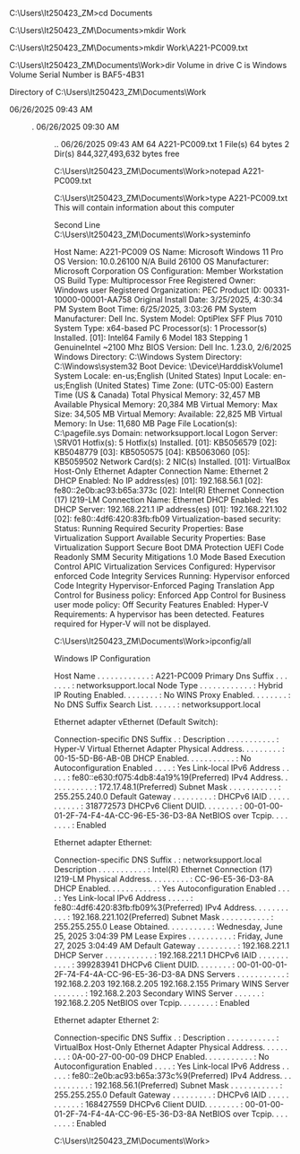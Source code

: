 C:\Users\It250423_ZM>cd Documents

C:\Users\It250423_ZM\Documents>mkdir Work

C:\Users\It250423_ZM\Documents>mkdir Work\A221-PC009.txt

C:\Users\It250423_ZM\Documents\Work>dir
 Volume in drive C is Windows
 Volume Serial Number is BAF5-4B31

 Directory of C:\Users\It250423_ZM\Documents\Work

06/26/2025  09:43 AM    <DIR>          .
06/26/2025  09:30 AM    <DIR>          ..
06/26/2025  09:43 AM                64 A221-PC009.txt
               1 File(s)             64 bytes
               2 Dir(s)  844,327,493,632 bytes free

C:\Users\It250423_ZM\Documents\Work>notepad A221-PC009.txt

C:\Users\It250423_ZM\Documents\Work>type A221-PC009.txt
This will contain information about this computer

Second Line
C:\Users\It250423_ZM\Documents\Work>systeminfo

Host Name:                     A221-PC009
OS Name:                       Microsoft Windows 11 Pro
OS Version:                    10.0.26100 N/A Build 26100
OS Manufacturer:               Microsoft Corporation
OS Configuration:              Member Workstation
OS Build Type:                 Multiprocessor Free
Registered Owner:              Windows user
Registered Organization:       PEC
Product ID:                    00331-10000-00001-AA758
Original Install Date:         3/25/2025, 4:30:34 PM
System Boot Time:              6/25/2025, 3:03:26 PM
System Manufacturer:           Dell Inc.
System Model:                  OptiPlex SFF Plus 7010
System Type:                   x64-based PC
Processor(s):                  1 Processor(s) Installed.
                               [01]: Intel64 Family 6 Model 183 Stepping 1 GenuineIntel ~2100 Mhz
BIOS Version:                  Dell Inc. 1.23.0, 2/6/2025
Windows Directory:             C:\Windows
System Directory:              C:\Windows\system32
Boot Device:                   \Device\HarddiskVolume1
System Locale:                 en-us;English (United States)
Input Locale:                  en-us;English (United States)
Time Zone:                     (UTC-05:00) Eastern Time (US & Canada)
Total Physical Memory:         32,457 MB
Available Physical Memory:     20,384 MB
Virtual Memory: Max Size:      34,505 MB
Virtual Memory: Available:     22,825 MB
Virtual Memory: In Use:        11,680 MB
Page File Location(s):         C:\pagefile.sys
Domain:                        networksupport.local
Logon Server:                  \\SRV01
Hotfix(s):                     5 Hotfix(s) Installed.
                               [01]: KB5056579
                               [02]: KB5048779
                               [03]: KB5050575
                               [04]: KB5063060
                               [05]: KB5059502
Network Card(s):               2 NIC(s) Installed.
                               [01]: VirtualBox Host-Only Ethernet Adapter
                                     Connection Name: Ethernet 2
                                     DHCP Enabled:    No
                                     IP address(es)
                                     [01]: 192.168.56.1
                                     [02]: fe80::2e0b:ac93:b65a:373c
                               [02]: Intel(R) Ethernet Connection (17) I219-LM
                                     Connection Name: Ethernet
                                     DHCP Enabled:    Yes
                                     DHCP Server:     192.168.221.1
                                     IP address(es)
                                     [01]: 192.168.221.102
                                     [02]: fe80::4df6:420:83fb:fb09
Virtualization-based security: Status: Running
                               Required Security Properties:
                                     Base Virtualization Support
                               Available Security Properties:
                                     Base Virtualization Support
                                     Secure Boot
                                     DMA Protection
                                     UEFI Code Readonly
                                     SMM Security Mitigations 1.0
                                     Mode Based Execution Control
                                     APIC Virtualization
                               Services Configured:
                                     Hypervisor enforced Code Integrity
                               Services Running:
                                     Hypervisor enforced Code Integrity
                                     Hypervisor-Enforced Paging Translation
                               App Control for Business policy: Enforced
                               App Control for Business user mode policy: Off
                               Security Features Enabled:
Hyper-V Requirements:          A hypervisor has been detected. Features required for Hyper-V will not be displayed.

C:\Users\It250423_ZM\Documents\Work>ipconfig/all

Windows IP Configuration

   Host Name . . . . . . . . . . . . : A221-PC009
   Primary Dns Suffix  . . . . . . . : networksupport.local
   Node Type . . . . . . . . . . . . : Hybrid
   IP Routing Enabled. . . . . . . . : No
   WINS Proxy Enabled. . . . . . . . : No
   DNS Suffix Search List. . . . . . : networksupport.local

Ethernet adapter vEthernet (Default Switch):

   Connection-specific DNS Suffix  . :
   Description . . . . . . . . . . . : Hyper-V Virtual Ethernet Adapter
   Physical Address. . . . . . . . . : 00-15-5D-B6-AB-0B
   DHCP Enabled. . . . . . . . . . . : No
   Autoconfiguration Enabled . . . . : Yes
   Link-local IPv6 Address . . . . . : fe80::e630:f075:4db8:4a19%19(Preferred)
   IPv4 Address. . . . . . . . . . . : 172.17.48.1(Preferred)
   Subnet Mask . . . . . . . . . . . : 255.255.240.0
   Default Gateway . . . . . . . . . :
   DHCPv6 IAID . . . . . . . . . . . : 318772573
   DHCPv6 Client DUID. . . . . . . . : 00-01-00-01-2F-74-F4-4A-CC-96-E5-36-D3-8A
   NetBIOS over Tcpip. . . . . . . . : Enabled

Ethernet adapter Ethernet:

   Connection-specific DNS Suffix  . : networksupport.local
   Description . . . . . . . . . . . : Intel(R) Ethernet Connection (17) I219-LM
   Physical Address. . . . . . . . . : CC-96-E5-36-D3-8A
   DHCP Enabled. . . . . . . . . . . : Yes
   Autoconfiguration Enabled . . . . : Yes
   Link-local IPv6 Address . . . . . : fe80::4df6:420:83fb:fb09%3(Preferred)
   IPv4 Address. . . . . . . . . . . : 192.168.221.102(Preferred)
   Subnet Mask . . . . . . . . . . . : 255.255.255.0
   Lease Obtained. . . . . . . . . . : Wednesday, June 25, 2025 3:04:39 PM
   Lease Expires . . . . . . . . . . : Friday, June 27, 2025 3:04:49 AM
   Default Gateway . . . . . . . . . : 192.168.221.1
   DHCP Server . . . . . . . . . . . : 192.168.221.1
   DHCPv6 IAID . . . . . . . . . . . : 399283941
   DHCPv6 Client DUID. . . . . . . . : 00-01-00-01-2F-74-F4-4A-CC-96-E5-36-D3-8A
   DNS Servers . . . . . . . . . . . : 192.168.2.203
                                       192.168.2.205
                                       192.168.2.155
   Primary WINS Server . . . . . . . : 192.168.2.203
   Secondary WINS Server . . . . . . : 192.168.2.205
   NetBIOS over Tcpip. . . . . . . . : Enabled

Ethernet adapter Ethernet 2:

   Connection-specific DNS Suffix  . :
   Description . . . . . . . . . . . : VirtualBox Host-Only Ethernet Adapter
   Physical Address. . . . . . . . . : 0A-00-27-00-00-09
   DHCP Enabled. . . . . . . . . . . : No
   Autoconfiguration Enabled . . . . : Yes
   Link-local IPv6 Address . . . . . : fe80::2e0b:ac93:b65a:373c%9(Preferred)
   IPv4 Address. . . . . . . . . . . : 192.168.56.1(Preferred)
   Subnet Mask . . . . . . . . . . . : 255.255.255.0
   Default Gateway . . . . . . . . . :
   DHCPv6 IAID . . . . . . . . . . . : 168427559
   DHCPv6 Client DUID. . . . . . . . : 00-01-00-01-2F-74-F4-4A-CC-96-E5-36-D3-8A
   NetBIOS over Tcpip. . . . . . . . : Enabled

C:\Users\It250423_ZM\Documents\Work>
























